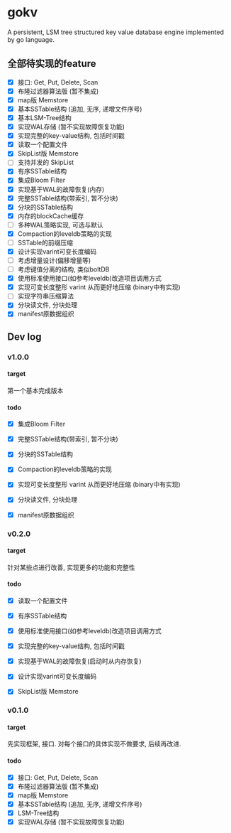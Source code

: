# gokv

A persistent, LSM tree structured key value database engine implemented by go language.

## 全部待实现的feature

- [x] 接口: Get, Put, Delete, Scan
- [x] 布隆过滤器算法版 (暂不集成)
- [x] map版 Memstore
- [x] 基本SSTable结构 (追加, 无序, 递增文件序号)
- [x] 基本LSM-Tree结构
- [x] 实现WAL存储 (暂不实现故障恢复功能)
- [x] 实现完整的key-value结构, 包括时间戳
- [x] 读取一个配置文件
- [x] SkipList版 Memstore
- [ ] 支持并发的 SkipList
- [x] 有序SSTable结构
- [x] 集成Bloom Filter
- [x] 实现基于WAL的故障恢复(内存)
- [x] 完整SSTable结构(带索引, 暂不分块)
- [x] 分块的SSTable结构
- [x] 内存的blockCache缓存
- [ ] 多种WAL策略实现, 可选与默认
- [x] Compaction的leveldb策略的实现
- [ ] SSTable的前缀压缩
- [x] 设计实现varint可变长度编码
- [ ] 考虑增量设计(偏移增量等)
- [ ] 考虑键值分离的结构, 类似boltDB
- [x] 使用标准使用接口(如参考leveldb)改造项目调用方式
- [x] 实现可变长度整形 varint 从而更好地压缩 (binary中有实现)
- [ ] 实现字符串压缩算法
- [x] 分块读文件, 分块处理
- [x] manifest原数据组织

## Dev log

### v1.0.0

#### target 

第一个基本完成版本

#### todo

- [x] 集成Bloom Filter
- [x] 完整SSTable结构(带索引, 暂不分块)
- [x] 分块的SSTable结构
- [x] Compaction的leveldb策略的实现
- [x] 实现可变长度整形 varint 从而更好地压缩 (binary中有实现)
- [x] 分块读文件, 分块处理
- [x] manifest原数据组织


### v0.2.0
          
#### target 

针对某些点进行改善, 实现更多的功能和完整性

#### todo

- [x] 读取一个配置文件
- [x] 有序SSTable结构
- [x] 使用标准使用接口(如参考leveldb)改造项目调用方式
- [x] 实现完整的key-value结构, 包括时间戳
- [x] 实现基于WAL的故障恢复(启动时从内存恢复)
- [x] 设计实现varint可变长度编码
- [x] SkipList版 Memstore
          

### v0.1.0

#### target

先实现框架, 接口. 对每个接口的具体实现不做要求, 后续再改进. 

#### todo
- [x] 接口: Get, Put, Delete, Scan
- [x] 布隆过滤器算法版 (暂不集成)
- [x] map版 Memstore
- [x] 基本SSTable结构 (追加, 无序, 递增文件序号)
- [x] LSM-Tree结构
- [x] 实现WAL存储 (暂不实现故障恢复功能)
